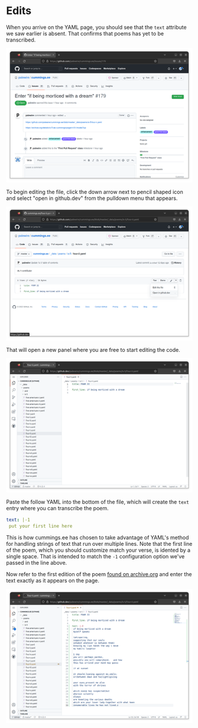 ```{include} _templates/nav.html
```

# Edits

When you arrive on the YAML page, you should see that the `text` attribute we saw earlier is absent. That confirms that poems has yet to be transcribed.

![A cummings.ee poem YAML file](_static/img/issue.png)

To begin editing the file, click the down arrow next to pencil shaped icon and select "open in github.dev" from the pulldown menu that appears.

![The GitHub pencil button pulldown](_static/img/pencil.png)

That will open a new panel where you are free to start editing the code.

![github.dev's web editing panel](_static/img/editor.png)

Paste the follow YAML into the bottom of the file, which will create the `text` entry where you can transcribe the poem.

```yaml
text: |-1
 put your first line here
```

This is how cummings.ee has chosen to take advantage of YAML's method for handling strings of text that run over multiple lines. Note that the first line of the poem, which you should customize match your verse, is idented by a single space. That is intended to match the `-1` configuration option we've passed in the line above.

Now refer to the first edition of the poem [found on archive.org](https://archive.org/details/is-5-ee-cummings/page/n101/mode/2up) and enter the text exactly as it appears on the page.

![An entered poem](_static/img/entered.png)
